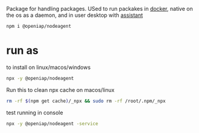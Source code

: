 Package for handling packages.
USed to run packakes in [docker](https://hub.docker.com/r/openiap/nodeagent), native on the os as a daemon, and in user desktop with [assistant](https://github.com/openiap/assistant)

```bash
npm i @openiap/nodeagent
```

# run as 

to install on linux/macos/windows
```bash
npx -y @openiap/nodeagent
```

Run this to clean npx cache on macos/linux
```bash
rm -rf $(npm get cache)/_npx && sudo rm -rf /root/.npm/_npx
```

test running in console
```bash
npx -y @openiap/nodeagent -service
```